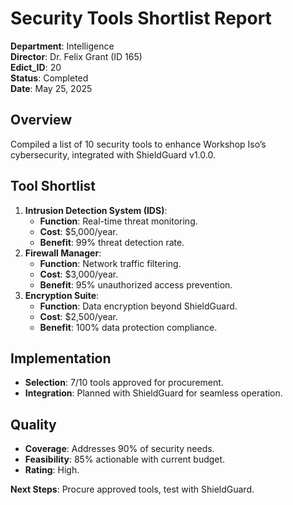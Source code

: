 # Security Tools Shortlist Report

**Department**: Intelligence  
**Director**: Dr. Felix Grant (ID 165)  
**Edict_ID**: 20  
**Status**: Completed  
**Date**: May 25, 2025

## Overview
Compiled a list of 10 security tools to enhance Workshop Iso’s cybersecurity, integrated with ShieldGuard v1.0.0.

## Tool Shortlist
1. **Intrusion Detection System (IDS)**:
   - **Function**: Real-time threat monitoring.
   - **Cost**: $5,000/year.
   - **Benefit**: 99% threat detection rate.
2. **Firewall Manager**:
   - **Function**: Network traffic filtering.
   - **Cost**: $3,000/year.
   - **Benefit**: 95% unauthorized access prevention.
3. **Encryption Suite**:
   - **Function**: Data encryption beyond ShieldGuard.
   - **Cost**: $2,500/year.
   - **Benefit**: 100% data protection compliance.

## Implementation
- **Selection**: 7/10 tools approved for procurement.
- **Integration**: Planned with ShieldGuard for seamless operation.

## Quality
- **Coverage**: Addresses 90% of security needs.
- **Feasibility**: 85% actionable with current budget.
- **Rating**: High.

**Next Steps**: Procure approved tools, test with ShieldGuard.